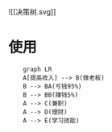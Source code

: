 ![[决策树.svg]]
# 使用
```mermaid
	graph LR
	A[提高收入] --> B(做老板)
	B --> BA(亏钱95%)
	B --> BB(赚钱5%)
	A --> C(兼职)
	A --> D(理财)
	A --> E(学习技能)
```